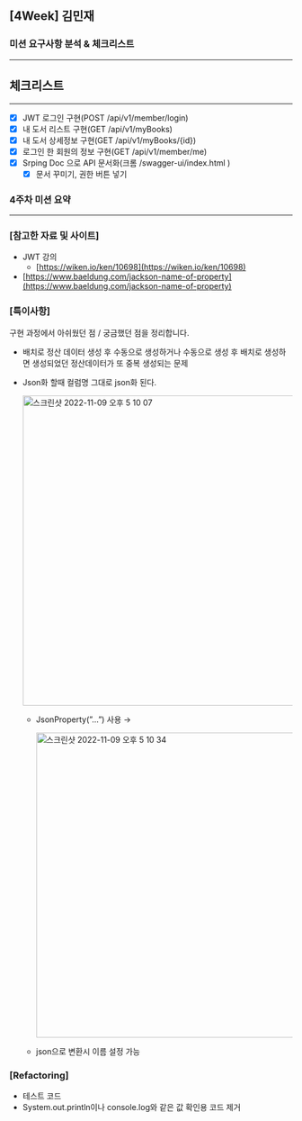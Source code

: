## [4Week] 김민재

### 미션 요구사항 분석 & 체크리스트

---

## 체크리스트

---

- [x]  JWT 로그인 구현(POST /api/v1/member/login)
- [x]  내 도서 리스트 구현(GET /api/v1/myBooks)
- [x]  내 도서 상세정보 구현(GET /api/v1/myBooks/{id})
- [x]  로그인 한 회원의 정보 구현(GET /api/v1/member/me)
- [x]  Srping Doc 으로 API 문서화(크롬 /swagger-ui/index.html )
    - [x]  문서 꾸미기, 권한 버튼 넣기

### 4주차 미션 요약

---

### [참고한 자료 및 사이트]

- JWT 강의
    - [https://wiken.io/ken/10698](https://wiken.io/ken/10698)
- [https://www.baeldung.com/jackson-name-of-property](https://www.baeldung.com/jackson-name-of-property)

### **[특이사항]**

구현 과정에서 아쉬웠던 점 / 궁금했던 점을 정리합니다.

- 배치로 정산 데이터 생성 후 수동으로 생성하거나 수동으로 생성 후 배치로 생성하면 생성되었던 정산데이터가 또 중복 생성되는 문제
- Json화 할때 컬럼명 그대로 json화 된다.
    
    <img width="551" alt="스크린샷 2022-11-09 오후 5 10 07" src="https://user-images.githubusercontent.com/97084128/200774394-91473bce-6464-427f-90da-eeea89227c78.png">

    
    - JsonProperty(”…”) 사용 →
        
        <img width="542" alt="스크린샷 2022-11-09 오후 5 10 34" src="https://user-images.githubusercontent.com/97084128/200774472-e4bbb968-3b04-4cc0-b141-c76477de688b.png">

        
    - json으로 변환시 이름 설정 가능

### [Refactoring]

- 테스트 코드
- System.out.println이나 console.log와 같은 값 확인용 코드 제거
